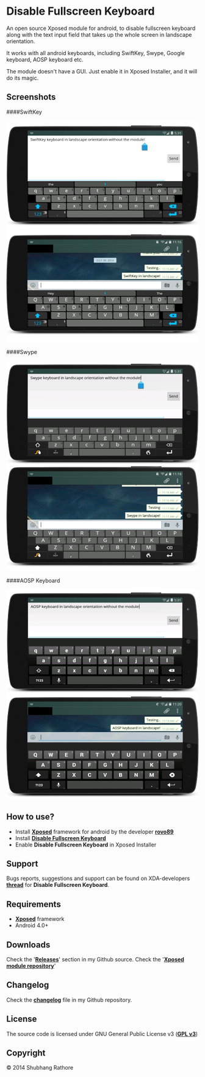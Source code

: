 Disable Fullscreen Keyboard
===

An open source Xposed module for android, to disable fullscreen keyboard along with the text input field that takes up the whole screen in landscape orientation.

It works with all android keyboards, including SwiftKey, Swype, Google keyboard, AOSP keyboard etc. 

The module doesn't have a GUI. Just enable it in Xposed Installer, and it will do its magic.


Screenshots
---

####SwiftKey

![](https://raw.githubusercontent.com/xenon92/blog/4dfe473550069cb2c324d67b4dd3f75492a45f8a/content/images/2014/Jul/Swiftkey.png?raw=true)

####Swype

![](https://raw.githubusercontent.com/xenon92/blog/4dfe473550069cb2c324d67b4dd3f75492a45f8a/content/images/2014/Jul/Swype.png?raw=true)

####AOSP Keyboard

![](https://raw.githubusercontent.com/xenon92/blog/4dfe473550069cb2c324d67b4dd3f75492a45f8a/content/images/2014/Jul/AOSP.png?raw=true)


How to use?
---

- Install **[Xposed](http://repo.xposed.info/)** framework for android by the developer **[rovo89](https://github.com/rovo89)**
- Install **[Disable Fullscreen Keyboard](http://repo.xposed.info/module/com.shubhangrathore.xposed.disablefullscreenkeyboard)**
- Enable **Disable Fullscreen Keyboard** in Xposed Installer

Support
---

Bugs reports, suggestions and support can be found on XDA-developers **[thread](http://forum.xda-developers.com/xposed/modules/mod-disable-fullscreen-keyboard-t2832902)** for **Disable Fullscreen Keyboard**.

Requirements
---

- **[Xposed](http://repo.xposed.info/)** framework
- Android 4.0+

Downloads
---

Check the '**[Releases](https://github.com/xenon92/xposed-disable-fullscreen-keyboard/releases)**' section in my Github source.
Check the '**[Xposed module repository](http://repo.xposed.info/module/com.shubhangrathore.xposed.disablefullscreenkeyboard)**'


Changelog
---

Check the **[changelog](https://github.com/xenon92/xposed-disable-fullscreen-keyboard/blob/master/CHANGELOG.md)** file in my Github repository.

License
---

The source code is licensed under GNU General Public License v3 (**[GPL v3](https://github.com/xenon92/xposed-disable-fullscreen-keyboard/blob/master/LICENSE)**)


Copyright
---

&copy; 2014 Shubhang Rathore
